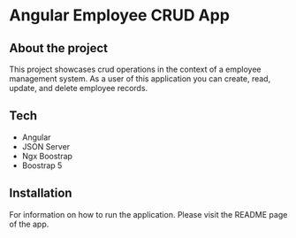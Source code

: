 # Angular Employee CRUD App

## About the project

This project showcases crud operations in the context of a employee management system. As a user of this application you can create,
read, update, and delete employee records.

## Tech

- Angular
- JSON Server
- Ngx Boostrap
- Boostrap 5

## Installation

For information on how to run the application. Please visit the README page of the app.